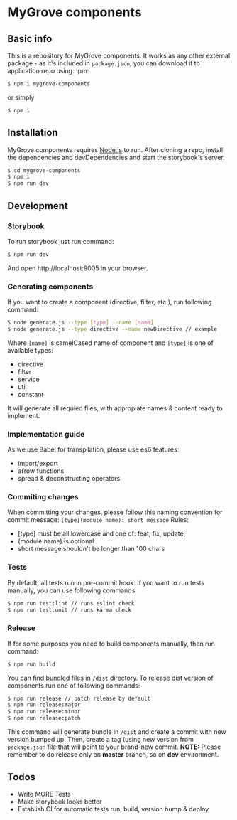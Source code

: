 # MyGrove components
## Basic info
This is a repository for MyGrove components. 
It works as any other external package - as it's included in `package.json`, you can download it to application repo using npm:
```sh
$ npm i mygrove-components
```
or simply 
```sh
$ npm i
```

## Installation
MyGrove components requires [Node.js](https://nodejs.org/) to run.
After cloning a repo, install the dependencies and devDependencies and start the storybook's server.

```sh
$ cd mygrove-components
$ npm i
$ npm run dev
```

## Development
### Storybook
To run storybook just run command:
```sh
$ npm run dev
```
And open http://localhost:9005 in your browser.

### Generating components
If you want to create a component (directive, filter, etc.), run following command:
```sh
$ node generate.js --type [type] --name [name]
$ node generate.js --type directive --name newDirective // example
```
Where `[name]` is camelCased name of component and `[type]` is one of available types:
 - directive
 - filter
 - service
 - util
 - constant

It will generate all requied files, with appropiate names & content ready to implement. 

### Implementation guide
As we use Babel for transpilation, please use es6 features:
 - import/export
 - arrow functions
 - spread & deconstructing operators

### Commiting changes
When committing your changes, please follow this naming convention for commit message: 
`[type](module name): short message`
Rules: 
 - [type] must be all lowercase and one of: feat, fix, update, 
 - (module name) is optional
 - short message shouldn't be longer than 100 chars


### Tests
By default, all tests run in pre-commit hook. If you want to run tests manually, you can use following commands:
```sh
$ npm run test:lint // runs eslint check
$ npm run test:unit // runs karma check
```

### Release
If for some purposes you need to build components manually, then run command:
```sh
$ npm run build
```
You can find bundled files in `/dist` directory.
To release dist version of components run one of following commands:
```sh
$ npm run release // patch release by default
$ npm run release:major
$ npm run release:minor
$ npm run release:patch
```
This command will generate bundle in `/dist` and create a commit with new version bumped up. 
Then, create a tag (using new version from `package.json` file that will point to your brand-new commit.
**NOTE:** Please remember to do release only on **master** branch, so on **dev** environment.

## Todos
 - Write MORE Tests
 - Make storybook looks better
 - Establish CI for automatic tests run, build, version bump & deploy